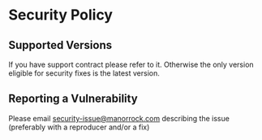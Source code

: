 # Security Policy

## Supported Versions

If you have support contract please refer to it. Otherwise the only version eligible for security fixes is the latest version.

## Reporting a Vulnerability

Please email security-issue@manorrock.com describing the issue (preferably with a reproducer and/or a fix)
